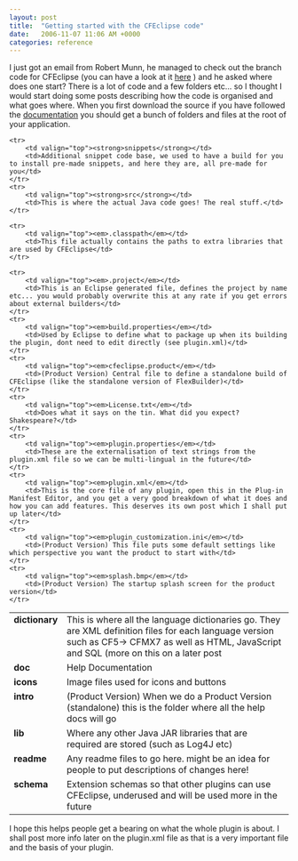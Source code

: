 ```yaml
---
layout: post
title:  "Getting started with the CFEclipse code"
date:   2006-11-07 11:06 AM +0000
categories: reference
---
```

I just got an email from Robert Munn, he managed to check out the branch code for CFEclipse (you can have a look at it <a href="http://trac.cfeclipse.org/cfeclipse/browser/branches/1.3-dev">here</a> ) and he asked where does one start? There is a lot of code and a few folders etc... so I thought I would start doing some posts describing how the code is organised and what goes where.
When you first download the source if you have followed the <a href="http://www.cfeclipse.org/go/documentation/developer-docs/checking-out">documentation</a> you should get a bunch of folders and files at the root of your application. 

<table>
	<tr>
		<td valign="top"><strong>dictionary</strong></td>
		<td>This is where all the language dictionaries go. They are XML definition files for each language version such as CF5-> CFMX7 as well as HTML, JavaScript and SQL (more on this on a later post</td>
	</tr>
	<tr>
		<td valign="top"><strong>doc</strong></td>
		<td>Help Documentation</td>
	</tr>
	<tr>
		<td valign="top"><strong>icons</strong></td>
		<td>Image files used for icons and buttons</td>
	</tr>
	<tr>
		<td valign="top"><strong>intro</strong></td>
		<td>(Product Version) When we do a Product Version (standalone) this is the folder where all the help docs will go</td>
	</tr>
	<tr>
		<td valign="top"><strong>lib</strong></td>
		<td>Where any other Java JAR libraries that are required are stored (such as Log4J etc)</td>
	</tr>
	<tr>
		<td valign="top"><strong>readme</strong></td>
		<td>Any readme files to go here. might be an idea for people to put descriptions of changes here!</td>
	</tr>
	<tr>
		<td valign="top"><strong>schema</strong></td>
		<td>Extension schemas so that other plugins can use CFEclipse, underused and will be used more in the future</td>
	</tr>
	
	<tr>
		<td valign="top"><strong>snippets</strong></td>
		<td>Additional snippet code base, we used to have a build for you to install pre-made snippets, and here they are, all pre-made for you</td>
	</tr>
	<tr>
		<td valign="top"><strong>src</strong></td>
		<td>This is where the actual Java code goes! The real stuff.</td>
	</tr>
	
	<tr>
		<td valign="top"><em>.classpath</em></td>
		<td>This file actually contains the paths to extra libraries that are used by CFEclipse</td>
	</tr>
	
	<tr>
		<td valign="top"><em>.project</em></td>
		<td>This is an Eclipse generated file, defines the project by name etc... you would probably overwrite this at any rate if you get errors about external builders</td>
	</tr>
	<tr>
		<td valign="top"><em>build.properties</em></td>
		<td>Used by Eclipse to define what to package up when its building the plugin, dont need to edit directly (see plugin.xml)</td>
	</tr>
	<tr>
		<td valign="top"><em>cfeclipse.product</em></td>
		<td>(Product Version) Central file to define a standalone build of CFEclipse (like the standalone version of FlexBuilder)</td>
	</tr>
	<tr>
		<td valign="top"><em>License.txt</em></td>
		<td>Does what it says on the tin. What did you expect? Shakespeare?</td>
	</tr>
	<tr>
		<td valign="top"><em>plugin.properties</em></td>
		<td>These are the externalisation of text strings from the plugin.xml file so we can be multi-lingual in the future</td>
	</tr>
	<tr>
		<td valign="top"><em>plugin.xml</em></td>
		<td>This is the core file of any plugin, open this in the Plug-in Manifest Editor, and you get a very good breakdown of what it does and how you can add features. This deserves its own post which I shall put up later</td>
	</tr>
	<tr>
		<td valign="top"><em>plugin_customization.ini</em></td>
		<td>(Product Version) This file puts some default settings like which perspective you want the product to start with</td>
	</tr>
	<tr>
		<td valign="top"><em>splash.bmp</em></td>
		<td>(Product Version) The startup splash screen for the product version</td>
	</tr>

</table>

I hope this helps people get a bearing on what the whole plugin is about. I shall post more info later on the plugin.xml file as that is a very important file and the basis of your plugin.